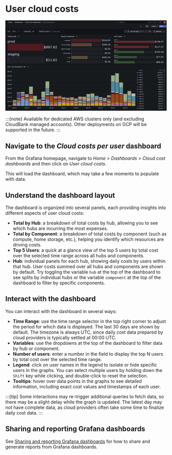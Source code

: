 # User cloud costs

![Grafana dashboard with multiple panels showing stacked bar charts of user cloud costs over time.](https://raw.githubusercontent.com/2i2c-org/jupyterhub-cost-monitoring/refs/heads/main/images/dashboard.png)

:::{note}
Available for dedicated AWS clusters only (and excluding CloudBank managed accounts). Other deployments on GCP will be supported in the future.
:::

## Navigate to the *Cloud costs per user* dashboard

From the Grafana homepage, navigate to *Home > Dashboards > Cloud cost dashboards* and then click on *User cloud costs*.

This will load the dashboard, which may take a few moments to populate with data.

## Understand the dashboard layout

The dashboard is organized into several panels, each providing insights into different aspects of user cloud costs:

- **Total by Hub**: a breakdown of total costs by hub, allowing you to see which hubs are incurring the most expenses.
- **Total by Component**: a breakdown of total costs by component (such as compute, home storage, etc.), helping you identify which resources are driving costs.
- **Top 5 Users**: a quick at a glance view of the top 5 users by total cost over the selected time range across all hubs and components.
- **Hub**: individual panels for each hub, showing daily costs by users within that hub. User costs summed over all hubs and components are shown by default. Try toggling the variable `hub` at the top of the dashboard to see splits by individual hubs or the variable `component` at the top of the dashboard to filter by specific components.

## Interact with the dashboard

You can interact with the dashboard in several ways:

- **Time Range**: use the time range selector in the top right corner to adjust the period for which data is displayed. The last 30 days are shown by default. The timezone is always UTC, since daily cost data prepared by cloud providers is typically settled at 00:00 UTC.
- **Variables**: use the dropdowns at the top of the dashboard to filter data by hub or component.
- **Number of users**: enter a number in the field to display the top N users by total cost over the selected time range.
- **Legend**: click on user names in the legend to isolate or hide specific users in the graphs. You can select multiple users by holding down the `Shift` key while clicking, and double-click to reset the selection.
- **Tooltips**: hover over data points in the graphs to see detailed information, including exact cost values and timestamps of each user.

:::{tip}
Some interactions may re-trigger additional queries to fetch data, so there may be a slight delay while the graph is updated. The latest day may not have complete data, as cloud providers often take some time to finalize daily cost data.
:::

## Sharing and reporting Grafana dashboards

See [Sharing and reporting Grafana dashboards](./reporting.md) for how to share and generate reports from Grafana dashboards.
